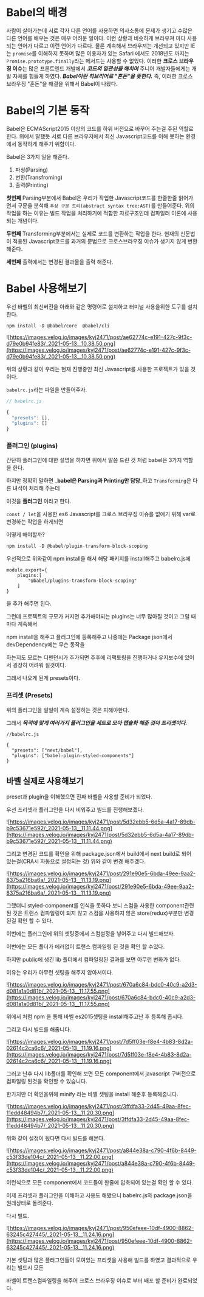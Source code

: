 # Babel의 배경

사람이 살아가는데 서로 각자 다른 언어를 사용하면 의사소통에 문제가 생기고 수많은 다른 언어를 배우는 것은 매우 어려운 일이다. 이런 상황과 비슷하게 브라우져 마다 사용되는 언어가 다르고 이런 언어가 다르다. 물론 계속해서 브라우져는 개선되고 있지만 IE는 `promise`를 이해하지 못하며 많은 이용자가 있는 Safari 에서도 2018년도 까지는 `Promise.prototype.finally`라는 메서드는 사용할 수 없었다. 이러한 **크로스 브라우징 이슈**는 많은 프론트엔드 개발에서 _**코드의 일관성을 해치며**_ 주니어 개발자들에게는 개발 자체를 힘들게 하였다. _**Babel이란 히브리어로 "혼돈"을 뜻한다.**_ 즉, 이러한 크로스 브라우징 "혼돈"을 해결을 위해서 Babel이 나왔다.

# Babel의 기본 동작
Babel은 ECMAScript2015 이상의 코드를 하위 버전으로 바꾸어 주는걸 주된 역할로 한다. 위에서 말했듯 서로 다른 브라우저에서 최신 Javascript코드를 이해 못하는 환경에서 동작하게 해주기 위함이다.

Babel은 3가지 일을 해준다.
1. 파싱(Parsing)
2. 변환(Transfroming)
3. 출력(Printing)

**첫번째** Parsing부분에서 Babel은 우리가 작업한 Javascript코드를 한줄한줄 읽어가면서 구문을 분석해 `추상 구문 트리(abstract syntax tree:AST)`를 만들어준다. 위의 작업을 하는 이유는 빌드 작업을 처리하기에 적합한 자료구조인데 컴파일러 이론에 사용되는 개념이다.

**두번째** Transforming부분에서는 실제로 코드를 변환하는 작업을 한다. 현재의 신문법이 적용된 Javascript코드를 과거의 문법으로 크로스브라우징 이슈가 생기지 않게 변환해준다.

**세번째** 출력에서는 변경된 결과물을 출력 해준다.

# Babel 사용해보기

우선 바벨의 최신버전을 아래와 같은 명령어로 설치하고 터미널 사용을위한 도구를 설치한다.

```
npm install -D @babel/core  @babel/cli

```

![https://images.velog.io/images/kyj2471/post/ae62774c-e191-427c-9f3c-d79e0b94fe83/_2021-05-13__10.38.50.png](https://images.velog.io/images/kyj2471/post/ae62774c-e191-427c-9f3c-d79e0b94fe83/_2021-05-13__10.38.50.png)

위의 상황과 같이 우리는 현재 진행중인 최신 Javascript를 사용한 프로젝트가 있을 것이다.

`babelrc.js`라는 파일을 만들어주자.

```jsx
// babelrc.js

{
  "presets": [],
  "plugins": []
}

```

### 플러그인 (plugins)

간단히 플러그인에 대한 설명을 하자면 위에서 말씀 드린 것 처럼 babel은 3가지 역할을 한다.

하지만 정확히 말하면 _**babel은 Parsing과 Printing만 담당**_하고 `Transforming`은 다른 녀석이 처리해 주는데

이것을 **플러그인** 이라고 한다.

`const / let`을 사용한 es6 Javascript를 크로스 브라우징 이슈를 없애기 위해 var로 변경하는 작업을 하게되면

어떻게 해야할까?

```jsx
npm install -D @babel/plugin-transform-block-scoping

```

우선적으로 위와같이 npm install을 해서 해당 패키지를 install해주고 babelrc.js에

```
module.export={
	plugins:[
		"@babel/plugins-transform-block-scoping"
	]
}

```

을 추가 해주면 된다.

그런데 프로젝트의 규모가 커지면 추가해야되는 plugins는 너무 많아질 것이고 그럴 때 마다 계속해서

npm install을 해주고 플러그인에 등록해주고 나중에는 Package json에서 devDependency에는 무슨 동작을

하는지도 모르는 디펜던시가 추가되면 추후에 리팩토링을 진행하거나 유지보수에 있어서 굉장히 어려워 질것이다.

그래서 나오게 된게 presets이다.

### 프리셋 (Presets)

위의 플러그인을 일일이 계속 설정하는 것은 피해야한다.

그래서 _**목적에 맞게 여러가지 플러그인을 세트로 모아 캡슐화 해준 것이 프리셋이다.**_

```
//babelrc.js

{
  "presets": ["next/babel"],
  "plugins": ["babel-plugin-styled-components"]
}

```

## 바벨 실제로 사용해보기

preset과 plugin을 이해했으면 진짜 바벨을 사용할 준비가 되었다.

우선 프리셋과 플러그인을 다시 비워주고 빌드를 진행해보겠다.

![https://images.velog.io/images/kyj2471/post/5d32ebb5-6d5a-4a17-89db-b9c53671e592/_2021-05-13__11.11.44.png](https://images.velog.io/images/kyj2471/post/5d32ebb5-6d5a-4a17-89db-b9c53671e592/_2021-05-13__11.11.44.png)

그리고 변경된 코드를 확인을 위해 package.json에서 build에서 next build로 되어 있는걸(CRA시 자동으로 설정되는 것) 위와 같이 변경 해주겠다.

![https://images.velog.io/images/kyj2471/post/291e90e5-6bda-49ee-9aa2-8375a216ba6a/_2021-05-13__11.13.19.png](https://images.velog.io/images/kyj2471/post/291e90e5-6bda-49ee-9aa2-8375a216ba6a/_2021-05-13__11.13.19.png)

그랬더니 styled-component를 인식을 못하다 보니 스컴을 사용한 component관련된 것은 트랜스 컴파일링이 되지 않고 스컴을 사용하지 않은 store(redux)부분만 변경된걸 확인 할 수 있다.

이번에는 플러그인에 위의 셋팅중에서 스컴설정을 넣어주고 다시 빌드해보자.

이번에는 모든 폴더가 에러없이 트랜스 컴파일링 된 것을 확인 할 수있다.

하지만 public에 생긴 lib 폴더에서 컴파일링된 결과를 보면 아무런 변화가 없다.

이유는 우리가 아무런 셋팅을 해주지 않아서이다.

![https://images.velog.io/images/kyj2471/post/670a6c84-bdc0-40c9-a2d3-d081a1a0d81b/_2021-05-13__11.17.55.png](https://images.velog.io/images/kyj2471/post/670a6c84-bdc0-40c9-a2d3-d081a1a0d81b/_2021-05-13__11.17.55.png)

위에서 처럼 npm 을 통해 바벨 es2015셋팅을 install해주고난 후 등록해 줍시다.

그리고 다시 빌드를 해줍니다.

![https://images.velog.io/images/kyj2471/post/7d5ff03e-f8e4-4b83-8d2a-02614c2ca6c6/_2021-05-13__11.19.16.png](https://images.velog.io/images/kyj2471/post/7d5ff03e-f8e4-4b83-8d2a-02614c2ca6c6/_2021-05-13__11.19.16.png)

그러고 난후 다시 lib폴더를 확인해 보면 모든 component에서 javascript 구버전으로 컴파일링 된것을 확인할 수 있습니다.

한가지만 더 확인을위해 minify 라는 바벨 셋팅을 install 해준후 등록해줍니다.

![https://images.velog.io/images/kyj2471/post/3ffdfa33-2d45-49aa-8fec-11edd48494b7/_2021-05-13__11.20.30.png](https://images.velog.io/images/kyj2471/post/3ffdfa33-2d45-49aa-8fec-11edd48494b7/_2021-05-13__11.20.30.png)

위와 같이 설정이 됬다면 다시 빌드를 해본다.

![https://images.velog.io/images/kyj2471/post/a844e38a-c790-4f6b-8449-c53f33de104c/_2021-05-13__11.22.00.png](https://images.velog.io/images/kyj2471/post/a844e38a-c790-4f6b-8449-c53f33de104c/_2021-05-13__11.22.00.png)

이런식으로 모든 component에서 코드들이 한줄에 압축되어 있는걸 확인 할 수 있다.

이제 프리셋과 플러그인을 이해하고 사용도 해봤으니 babelrc.js와 package.json을 원래상태로 돌려준다.

다시 빌드.

![https://images.velog.io/images/kyj2471/post/950efeee-10df-4900-8862-63245c427445/_2021-05-13__11.24.16.png](https://images.velog.io/images/kyj2471/post/950efeee-10df-4900-8862-63245c427445/_2021-05-13__11.24.16.png)

기본 셋팅과 많은 플러그인들이 모여있는 프리셋을 사용해 빌드를 하였고 결과적으로 우리는 빌드시 모든

바벨이 트랜스컴파일링을 해주어 크로스 브라우징 이슈로 부터 배포 할 준비가 완료되었다.